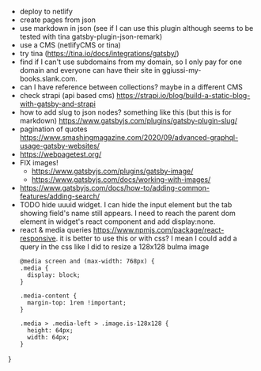 - deploy to netlify
- create pages from json
- use markdown in json (see if I can use this plugin although seems to be tested with tina gatsby-plugin-json-remark)
- use a CMS (netlifyCMS or tina)
- try tina (https://tina.io/docs/integrations/gatsby/)
- find if I can't use subdomains from my domain, so I only pay for one domain and everyone can have their site in ggiussi-my-books.slank.com.
- can I have reference between collections? maybe in a different CMS
- check strapi (api based cms) https://strapi.io/blog/build-a-static-blog-with-gatsby-and-strapi
- how to add slug to json nodes? something like this (but this is for markdown) https://www.gatsbyjs.com/plugins/gatsby-plugin-slug/
- pagination of quotes https://www.smashingmagazine.com/2020/09/advanced-graphql-usage-gatsby-websites/
- https://webpagetest.org/
- FIX images! 
  - https://www.gatsbyjs.com/plugins/gatsby-image/
  - https://www.gatsbyjs.com/docs/working-with-images/
- https://www.gatsbyjs.com/docs/how-to/adding-common-features/adding-search/
- TODO hide uuuid widget. I can hide the input element but the tab showing field's name still appears. I need to reach the parent dom element in widget's react component and add display:none.
- react & media queries https://www.npmjs.com/package/react-responsive. it is better to use this or with css? I mean I could 
  add a query in the css like I did to resize a 128x128 bulma image 
  ```
  @media screen and (max-width: 768px) {
  .media {
    display: block;
  }

  .media-content {
    margin-top: 1rem !important;
  }

  .media > .media-left > .image.is-128x128 {
    height: 64px;
    width: 64px;
  }

}
  ```